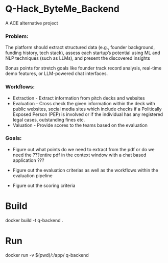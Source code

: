 # Q-Hack_ByteMe_Backend
A ACE alternative project

### Problem:
The platform should extract structured data (e.g., founder background, funding history, tech stack), assess each startup’s potential using ML and NLP techniques (such as LLMs), and present the discovered insights

Bonus points for stretch goals like founder track record analysis, real-time demo features, or LLM-powered chat interfaces.

### Workflows:
- Extraction - Extract information from pitch decks and websites
- Evaluation - Cross check the given information within the deck with public websites, social media sites which include checks if a Politically Exposed Person (PEP) is involved or if the individual has any registered legal cases, outstanding fines etc.
- Valuation - Provide scores to the teams based on the evaluation

### Goals:
- Figure out what points do we need to extract from the pdf or do we need the 
???entire pdf in the context window with a chat based application ???

- Figure out the evaluation criterias as well as the workflows within the evaluation pipeline

- Figure out the scoring criteria

# Build
docker build -t q-backend .

# Run
docker run -v $(pwd)/:/app/ q-backend